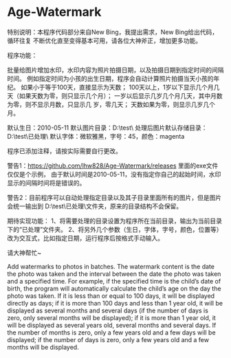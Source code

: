 # Age-Watermark

特别说明：本程序代码部分来自New Bing，我提出需求，New Bing给出代码，循环往复
不断优化直至变得基本可用，请各位大神斧正，增加更多功能。

程序功能：

批量给图片增加水印，水印内容为照片拍摄日期，以及拍摄日期到指定时间的间隔时间。
例如指定时间为小孩的出生日期，程序会自动计算照片拍摄当天小孩的年纪。
如果小于等于100天，直接显示为天数；
100天以上，1岁以下显示几个月几天（如果天数为零，则只显示几个月）；
一岁以后显示几岁几个月几天，其中月数为零，则不显示月数，只显示几
岁，零几天；
天数如果为零，则显示几岁几个月。


默认生日：2010-05-11
默认图片目录：D:\\test\\
处理后图片默认存储目录：D:\\test\\已处理\\
默认字体：微软雅黑，字号：45，颜色：magenta

程序已添加注释，请按实际需要自行更改。

警告1：https://github.com/lhw828/Age-Watermark/releases 里面的exe文件仅仅是个示例，
由于默认时间是2010-05-11，没有指定你自己的起始时间，水印显示的间隔时间将是错误的。

警告2：目前程序可以自动处理指定目录以及其子目录里面所有的图片，但是图片会统一输出到
D:\\test\\已处理\\文件夹，原来的目录结构不会保留。

期待实现功能：
1、将需要处理的目录设置为程序所在当前目录，输出为当前目录下的“已处理”文件夹。
2、将另外几个参数（生日，字体，字号，颜色，位置等）改为交互式，比如指定日期，运行程序后按格式手动输入。

请大神帮忙~

Add watermarks to photos in batches. The watermark content is the date 
the photo was taken and the interval between the date the photo was 
taken and a specified time. For example, if the specified time is the 
child’s date of birth, the program will automatically calculate the 
child’s age on the day the photo was taken. If it is less than or 
equal to 100 days, it will be displayed directly as days; if it is 
more than 100 days and less than 1 year old, it will be displayed as 
several months and several days (if the number of days is zero, only 
several months will be displayed); if it is more than 1 year old, it 
will be displayed as several years old, several months and several days. 
If the number of months is zero, only a few years old and a few days will 
be displayed; if the number of days is zero, only a few years old and a 
few months will be displayed.
